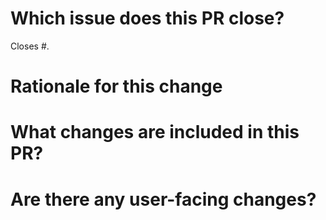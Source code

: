 # Which issue does this PR close?

<!--
We generally require a GitHub issue to be filed for all bug fixes and enhancements and this helps us generate change logs for our releases. You can link an issue to this PR using the GitHub syntax. For example `Closes #123` indicates that this PR will close issue #123.
-->

Closes #.

# Rationale for this change
 
<!--
Why are you proposing this change? If this is already explained clearly in the issue then this section is not needed.
Explaining clearly why changes are proposed helps reviewers understand your changes and offer better suggestions for fixes.
-->

# What changes are included in this PR?

<!--
There is no need to duplicate the description in the issue here but it is sometimes worth providing a summary of the individual changes in this PR.
-->

# Are there any user-facing changes?


<!--
If there are user-facing changes then we may require documentation to be updated before approving the PR.
-->

<!---
If there are any breaking changes to public APIs, please call them out.
-->

